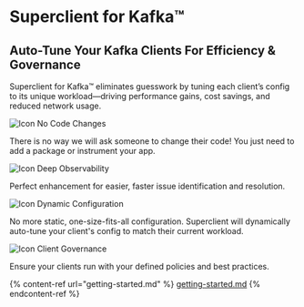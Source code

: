 # Superclient for Kafka™

## Auto-Tune Your Kafka Clients For Efficiency & Governance

Superclient for Kafka™ eliminates guesswork by tuning each client’s config to its unique workload—driving performance gains, cost savings, and reduced network usage.

![Icon](https://cdn.prod.website-files.com/6834bf545aa0a8461c3bc7e7/6834bf545aa0a8461c3bcad0_Vector%20\(52\).svg) No Code Changes

There is no way we will ask someone to change their code! You just need to add a package or instrument your app.

![Icon](https://cdn.prod.website-files.com/6834bf545aa0a8461c3bc7e7/6834bf545aa0a8461c3bcad0_Vector%20\(52\).svg) Deep Observability

Perfect enhancement for easier, faster issue identification and resolution.

![Icon](https://cdn.prod.website-files.com/6834bf545aa0a8461c3bc7e7/6834bf545aa0a8461c3bcad0_Vector%20\(52\).svg) Dynamic Configuration

No more static, one-size-fits-all configuration. Superclient will dynamically auto-tune your client's config to match their current workload.

![Icon](https://cdn.prod.website-files.com/6834bf545aa0a8461c3bc7e7/6834bf545aa0a8461c3bcad0_Vector%20\(52\).svg) Client Governance

Ensure your clients run with your defined policies and best practices.

{% content-ref url="getting-started.md" %}
[getting-started.md](getting-started.md)
{% endcontent-ref %}
